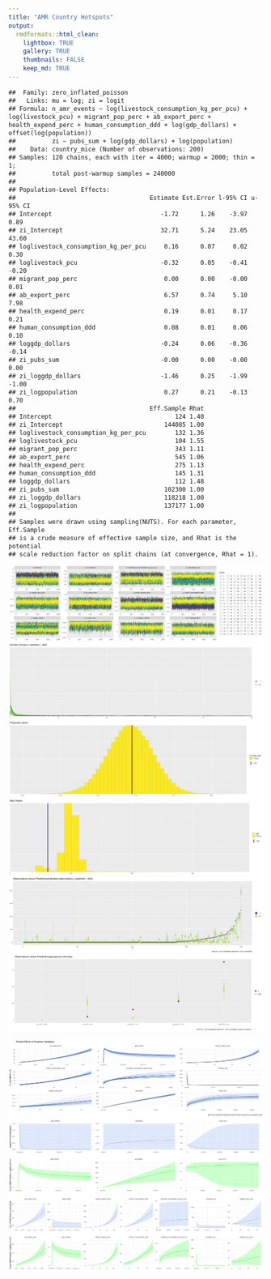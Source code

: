 ```yaml
---
title: "AMR Country Hotspots"
output:
  rmdformats::html_clean:
    lightbox: TRUE
    gallery: TRUE
    thumbnails: FALSE
    keep_md: TRUE
---
```




```
##  Family: zero_inflated_poisson 
##   Links: mu = log; zi = logit 
## Formula: n_amr_events ~ log(livestock_consumption_kg_per_pcu) + log(livestock_pcu) + migrant_pop_perc + ab_export_perc + health_expend_perc + human_consumption_ddd + log(gdp_dollars) + offset(log(population)) 
##          zi ~ pubs_sum + log(gdp_dollars) + log(population)
##    Data: country_mice (Number of observations: 200) 
## Samples: 120 chains, each with iter = 4000; warmup = 2000; thin = 1;
##          total post-warmup samples = 240000
## 
## Population-Level Effects: 
##                                     Estimate Est.Error l-95% CI u-95% CI
## Intercept                              -1.72      1.26    -3.97     0.89
## zi_Intercept                           32.71      5.24    23.05    43.60
## loglivestock_consumption_kg_per_pcu     0.16      0.07     0.02     0.30
## loglivestock_pcu                       -0.32      0.05    -0.41    -0.20
## migrant_pop_perc                        0.00      0.00    -0.00     0.01
## ab_export_perc                          6.57      0.74     5.10     7.98
## health_expend_perc                      0.19      0.01     0.17     0.21
## human_consumption_ddd                   0.08      0.01     0.06     0.10
## loggdp_dollars                         -0.24      0.06    -0.36    -0.14
## zi_pubs_sum                            -0.00      0.00    -0.00     0.00
## zi_loggdp_dollars                      -1.46      0.25    -1.99    -1.00
## zi_logpopulation                        0.27      0.21    -0.13     0.70
##                                     Eff.Sample Rhat
## Intercept                                  124 1.40
## zi_Intercept                            144085 1.00
## loglivestock_consumption_kg_per_pcu        132 1.36
## loglivestock_pcu                           104 1.55
## migrant_pop_perc                           343 1.11
## ab_export_perc                             545 1.06
## health_expend_perc                         275 1.13
## human_consumption_ddd                      145 1.31
## loggdp_dollars                             112 1.48
## zi_pubs_sum                             102300 1.00
## zi_loggdp_dollars                       118218 1.00
## zi_logpopulation                        137177 1.00
## 
## Samples were drawn using sampling(NUTS). For each parameter, Eff.Sample 
## is a crude measure of effective sample size, and Rhat is the potential 
## scale reduction factor on split chains (at convergence, Rhat = 1).
```

![](report_files/figure-html/diagnostics-1.png)<!-- -->![](report_files/figure-html/diagnostics-2.png)<!-- -->![](report_files/figure-html/diagnostics-3.png)<!-- -->![](report_files/figure-html/diagnostics-4.png)<!-- -->![](report_files/figure-html/diagnostics-5.png)<!-- -->![](report_files/figure-html/diagnostics-6.png)<!-- -->

![](report_files/figure-html/plots-1.png)<!-- -->![](report_files/figure-html/plots-2.png)<!-- -->![](report_files/figure-html/plots-3.png)<!-- -->

